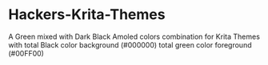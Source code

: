 # Hackers-Krita-Themes
A Green mixed with Dark Black Amoled colors combination for Krita Themes with total Black color background (#000000) total green color foreground (#00FF00)    
